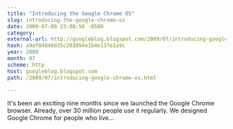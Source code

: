 ```yaml
---
title: "Introducing the Google Chrome OS"
slug: introducing-the-google-chrome-os
date: 2009-07-08 23:08:56 -0500
category: 
external-url: http://googleblog.blogspot.com/2009/07/introducing-google-chrome-os.html
hash: a9af04046d35c203856e1b4e137e1a9c
year: 2009
month: 07
scheme: http
host: googleblog.blogspot.com
path: /2009/07/introducing-google-chrome-os.html

---
```


It's been an exciting nine months since we launched the Google Chrome browser. Already, over 30 million people use it regularly. We designed Google Chrome for people who live...

